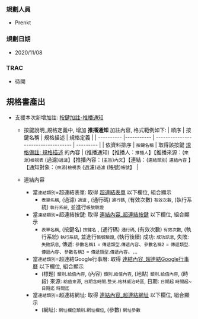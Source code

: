 ### <div id="user">規劃人員</div>
* Prenkt

### <div id="updatedate">規劃日期</div>
* 2020/11/08

### <div id="trac">TRAC</div>
* 待開

## <div id="specification_output">規格書產出</div>
* 支援本次新增加註: [按鍵加註-推播通知][link_MAENotice]
    * 按鍵說明_規格定義中, 增加 **推播通知** 加註內容, 格式範例如下:
    | 順序       | 按鍵名稱    | 規格描述                              | 規格定義  |
    | ---------- |----------- | -----------------------------------  | --------- |
    | 依資料排序  | `按鍵名稱`  | 取得該按鍵 [規格備註: 規格描述][link_SpecificationsRemarks] 的內容 | (推播通知)【推播人：`推播人`】【推播來源：(`來源`)`檢視表` (過濾)`過濾`】【推播內容：(`主旨`)`內文`】【連結：(`連結類別`) `連結內容` 】【通知對象：(`來源`)`檢視表` (過濾)`過濾` (帳號)`帳號`】 |

    * 連結內容
        * 當`連結類別`=超連結表單: 取得 [超連結表單][link_linkform] 以下欄位, 組合顯示
            * `表單名稱`, (過濾) `過濾` , (通行碼) `通行碼`, (有效次數) `有效次數`, (執行系統) `執行系統`, 並進行`帳號驗證` 
        * 當`連結類別`=超連結按鍵: 取得 [連結內容_超連結按鍵][link_linkbutton] 以下欄位, 組合顯示
            * `表單名稱`, (按鍵名) `按鍵名` , (通行碼) `通行碼`, (有效次數) `有效次數`, (執行系統) `執行系統`, 並進行`帳號驗證`, (執行後續) 成功: `成功訊息`, 失敗: `失敗訊息`, 傳遞: `參數名稱1` = `傳遞類型`.`傳遞內容`、`參數名稱2` = `傳遞類型`.`傳遞內容`、`參數名稱3` = `傳遞類型`.`傳遞內容`、...
        * 當`連結類別`=超連結Google行事曆: 取得 [連結內容_超連結Google行事曆][link_linkgooglecalendar] 以下欄位, 組合顯示
            * (標題) `類別`.`給值內容`, (內容) `類別`.`給值內容`, (地點) `類別`.`給值內容`, (時段) 來源: `給值來源`, `日期含時間`.`整天`.`格林威治時區`, 日期: `日期起` `時間起`~`日期迄` `時間迄`
        * 當`連結類別`=超連結網址:  取得 [連結內容_超連結網址][link_linkurl] 以下欄位, 組合顯示
            * (網址): `網址欄位類別`.`網址欄位`, (參數) `網址參數`


<!-- 超連結 -->
[link_MAENotice]:BAMAENotice.md "按鍵加註-推播通知"
[link_MAENotice_fieldbreak3]:BAMAENotice.md#fieldbreak3 "欄位說明/推播內容"
[link_conentviewno]:BAMAENotice.md#conentviewno "按鍵加註-推播通知/推播內容/檢視表"
[link_replacetype]:BAMAENotice.md#replacetype "按鍵加註-推播通知/推播內容/來源"
[link_contentparameterid]:BAMAENotice.md#contentparameterid "按鍵加註-推播通知/推播內容/過濾"
[link_keynote]:BAMAENotice.md#keynote "按鍵加註-推播通知/推播內容/主旨"
[link_content]:BAMAENotice.md#content "按鍵加註-推播通知/推播內容/內容"

[link_MAENotice_fieldbreak4]: BAMAENotice.md#fieldbreak4 "按鍵加註-推播通知/通知對象"
[link_noticertype]:BAMAENotice.md#noticertype "按鍵加註-推播通知/通知對象/來源"
[link_useraccount]:BAMAENotice.md#useraccount "按鍵加註-推播通知/通知對象/使用者帳號"
[link_sender]:BAMAENotice.md#sender "按鍵加註-推播通知/推播人"

[link_linkform]:MAENotice-Link-Form.md "連結內容_超連結表單"
[link_linkbutton]:MAENotice-Link-Button.md "連結內容_超連結按鍵"
[link_linkgooglecalendar]:MAENotice-Link-GoogleCalendar.md "連結內容_超連結Google行事曆"
[link_linkurl]:MAENotice-Link-URL.md "連結內容_超連結網址"


[link_SpecificationsRemarks]:/8.10.0/IDE/Specification/SpecificationsRemarks/README.md "規格備註"